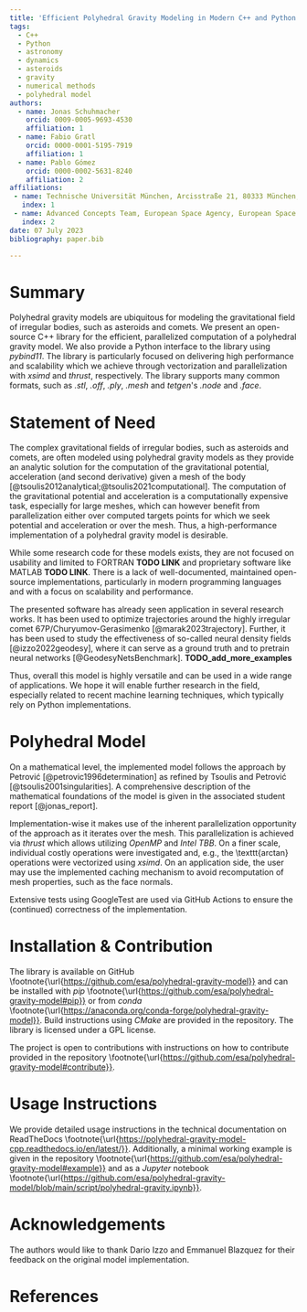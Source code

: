 ```yaml
---
title: 'Efficient Polyhedral Gravity Modeling in Modern C++ and Python'
tags:
  - C++
  - Python
  - astronomy
  - dynamics
  - asteroids
  - gravity
  - numerical methods
  - polyhedral model
authors:
  - name: Jonas Schuhmacher
    orcid: 0009-0005-9693-4530
    affiliation: 1
  - name: Fabio Gratl
    orcid: 0000-0001-5195-7919
    affiliation: 1
  - name: Pablo Gómez
    orcid: 0000-0002-5631-8240
    affiliation: 2
affiliations:
 - name: Technische Universität München, Arcisstraße 21, 80333 München, Germany 
   index: 1
 - name: Advanced Concepts Team, European Space Agency, European Space Research and Technology Centre (ESTEC), Keplerlaan 1, 2201 AZ Noordwijk, The Netherlands
   index: 2
date: 07 July 2023
bibliography: paper.bib

---
```


# Summary

Polyhedral gravity models are ubiquitous for modeling the gravitational field of irregular bodies, such as asteroids and comets. We present an open-source C++ library for the efficient, parallelized computation of a polyhedral gravity model. We also provide a Python interface to the library using *pybind11*. The library is particularly focused on delivering high performance and scalability which we achieve through vectorization and parallelization with *xsimd* and *thrust*, respectively. The library supports many common formats, such as *.stl*, *.off*, *.ply*, *.mesh* and *tetgen*'s *.node* and *.face*.

# Statement of Need

The complex gravitational fields of irregular bodies, such as asteroids and comets, are often modeled using polyhedral gravity models as they provide an analytic solution for the computation of the gravitational potential, acceleration (and second derivative) given a mesh of the body [@tsoulis2012analytical;@tsoulis2021computational]. The computation of the gravitational potential and acceleration is a computationally expensive task, especially for large meshes, which can however benefit from parallelization either over computed targets points for which we seek potential and acceleration or over the mesh. Thus, a high-performance implementation of a polyhedral gravity model is desirable. 

While some research code for these models exists, they are not focused on usability and limited to FORTRAN **TODO LINK** and proprietary software like MATLAB **TODO LINK**. There is a lack of well-documented, maintained open-source implementations, particularly in modern programming languages and with a focus on scalability and performance.

The presented software has already seen application in several research works. It has been used to optimize trajectories around the highly irregular comet 67P/Churyumov-Gerasimenko [@marak2023trajectory]. Further, it has been used to study the effectiveness of so-called neural density fields [@izzo2022geodesy], where it can serve as a ground truth and to pretrain neural networks [@GeodesyNetsBenchmark]. **TODO_add_more_examples**

Thus, overall this model is highly versatile and can be used in a wide range of applications. We hope it will enable further research in the field, especially related to recent machine learning techniques, which typically rely on Python implementations.

# Polyhedral Model

On a mathematical level, the implemented model follows the approach by Petrović [@petrovic1996determination] as refined by Tsoulis and Petrović [@tsoulis2001singularities]. A comprehensive description of the mathematical foundations of the model is given in the associated student report [@jonas_report]. 

Implementation-wise it makes use of the inherent parallelization opportunity of the approach as it iterates over the mesh. This parallelization is achieved via *thrust* which allows utilizing *OpenMP* and *Intel TBB*. On a finer scale, individual costly operations were investigated and, e.g., the \texttt{arctan} operations were vectorized using *xsimd*. On an application side, the user may use the implemented caching mechanism to avoid recomputation of mesh properties, such as the face normals.

Extensive tests using GoogleTest are used via GitHub Actions to ensure the (continued) correctness of the implementation.

# Installation \& Contribution

The library is available on GitHub \footnote{\url{https://github.com/esa/polyhedral-gravity-model}} and can be installed with *pip* \footnote{\url{https://github.com/esa/polyhedral-gravity-model#pip}} or from *conda* \footnote{\url{https://anaconda.org/conda-forge/polyhedral-gravity-model}}. Build instructions using *CMake* are provided in the repository. The library is licensed under a GPL license.

The project is open to contributions with instructions on how to contribute provided in the repository \footnote{\url{https://github.com/esa/polyhedral-gravity-model#contribute}}.

# Usage Instructions

We provide detailed usage instructions in the technical documentation on ReadTheDocs \footnote{\url{https://polyhedral-gravity-model-cpp.readthedocs.io/en/latest/}}. Additionally, a minimal working example is given in the repository \footnote{\url{https://github.com/esa/polyhedral-gravity-model#example}} and as a *Jupyter* notebook \footnote{\url{https://github.com/esa/polyhedral-gravity-model/blob/main/script/polyhedral-gravity.ipynb}}.


# Acknowledgements

The authors would like to thank Dario Izzo and Emmanuel Blazquez for their feedback on the original model implementation.

# References